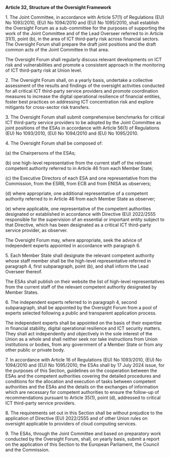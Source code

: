**Article 32, Structure of the Oversight Framework**

  


1\. The Joint Committee, in accordance with Article 57(1) of Regulations (EU) No 1093/2010, (EU) No 1094/2010 and (EU) No 1095/2010, shall establish the Oversight Forum as a sub-committee for the purposes of supporting the work of the Joint Committee and of the Lead Overseer referred to in Article 31(1), point (b), in the area of ICT third-party risk across financial sectors. The Oversight Forum shall prepare the draft joint positions and the draft common acts of the Joint Committee in that area.

The Oversight Forum shall regularly discuss relevant developments on ICT risk and vulnerabilities and promote a consistent approach in the monitoring of ICT third-party risk at Union level.

  


2\. The Oversight Forum shall, on a yearly basis, undertake a collective assessment of the results and findings of the oversight activities conducted for all critical ICT third-party service providers and promote coordination measures to increase the digital operational resilience of financial entities, foster best practices on addressing ICT concentration risk and explore mitigants for cross-sector risk transfers.

  


3\. The Oversight Forum shall submit comprehensive benchmarks for critical ICT third-party service providers to be adopted by the Joint Committee as joint positions of the ESAs in accordance with Article 56(1) of Regulations (EU) No 1093/2010, (EU) No 1094/2010 and (EU) No 1095/2010.

  


4\. The Oversight Forum shall be composed of:

(a) the Chairpersons of the ESAs;

(b) one high-level representative from the current staff of the relevant competent authority referred to in Article 46 from each Member State;

(c) the Executive Directors of each ESA and one representative from the Commission, from the ESRB, from ECB and from ENISA as observers;

(d) where appropriate, one additional representative of a competent authority referred to in Article 46 from each Member State as observer;

(e) where applicable, one representative of the competent authorities designated or established in accordance with Directive (EU) 2022/2555 responsible for the supervision of an essential or important entity subject to that Directive, which has been designated as a critical ICT third-party service provider, as observer.

The Oversight Forum may, where appropriate, seek the advice of independent experts appointed in accordance with paragraph 6.

  


5\. Each Member State shall designate the relevant competent authority whose staff member shall be the high-level representative referred in paragraph 4, first subparagraph, point (b), and shall inform the Lead Overseer thereof.

The ESAs shall publish on their website the list of high-level representatives from the current staff of the relevant competent authority designated by Member States.

  


6\. The independent experts referred to in paragraph 4, second subparagraph, shall be appointed by the Oversight Forum from a pool of experts selected following a public and transparent application process.

The independent experts shall be appointed on the basis of their expertise in financial stability, digital operational resilience and ICT security matters. They shall act independently and objectively in the sole interest of the Union as a whole and shall neither seek nor take instructions from Union institutions or bodies, from any government of a Member State or from any other public or private body.

  


7\. In accordance with Article 16 of Regulations (EU) No 1093/2010, (EU) No 1094/2010 and (EU) No 1095/2010, the ESAs shall by 17 July 2024 issue, for the purposes of this Section, guidelines on the cooperation between the ESAs and the competent authorities covering the detailed procedures and conditions for the allocation and execution of tasks between competent authorities and the ESAs and the details on the exchanges of information which are necessary for competent authorities to ensure the follow-up of recommendations pursuant to Article 35(1), point (d), addressed to critical ICT third-party service providers.

  


8\. The requirements set out in this Section shall be without prejudice to the application of Directive (EU) 2022/2555 and of other Union rules on oversight applicable to providers of cloud computing services.

  


9\. The ESAs, through the Joint Committee and based on preparatory work conducted by the Oversight Forum, shall, on yearly basis, submit a report on the application of this Section to the European Parliament, the Council and the Commission.